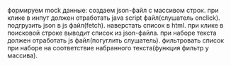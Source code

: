 формируем mock данные: создаем json-файл с массивом строк.
при клике в инпут должен отработать java script файл(слушатель onсlick).
подгрузить json в js файл(fetch).
наверстать список в html.
при клике в поисковой строке выводит список из json-файла.
при наборе текста должен отработать js файл(погуглить слушатель).
фильтровать список при наборе на соответствие набранного текста(функция фильтр у массива).